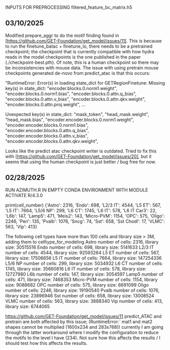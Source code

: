 INPUTS FOR PREPROCESSING
filtered_feature_bc_matrix.h5

## 03/10/2025
Modified prepare_aggr to do the motif finding found in [https://github.com/GET-Foundation/get_model/issues/11].
This is because to run the finetune_batac + finetune_lo, there needs to be a pretrained checkpoint; the checkpoint that is currently compatible with how hydra reads in the model checkpoints is the one published in the paper (./checkpoint-best.pth). Of note, this is a human checkpoint so there may be inconsistencies with mouse data.
The issue with using pretrain mouse checkpoints generated de-novo from predict_atac is that this occurs:

"RuntimeError: Error(s) in loading state_dict for GETRegionFinetune:
Missing key(s) in state_dict: "encoder.blocks.0.norm1.weight", "encoder.blocks.0.norm1.bias", "encoder.blocks.0.attn.q_bias", "encoder.blocks.0.attn.v_bias", "encoder.blocks.0.attn.qkv.weight", "encoder.blocks.0.attn.proj.weight", ...

Unexpected key(s) in state_dict: "mask_token", "head_mask.weight", "head_mask.bias", "encoder.encoder.blocks.0.norm1.weight", "encoder.encoder.blocks.0.norm1.bias", "encoder.encoder.blocks.0.attn.q_bias", "encoder.encoder.blocks.0.attn.v_bias", "encoder.encoder.blocks.0.attn.qkv.weight",

Looks like the predict atac checkpoint writer is outdated. Tried to fix this with [https://github.com/GET-Foundation/get_model/issues/20], but it seems that using the human checkpoint is just better / bug free for now.

## 02/28/2025
RUN AZIMUTH.R IN EMPTY CONDA ENVIRONMENT WITH MODULE ACTIVATE R/4.3.0

print(cell_number)
{'Astro': 2316, 'Endo': 698, 'L2/3 IT': 4544, 'L5 ET': 567, 'L5 IT': 7664, 'L5/6 NP': 299, 'L6 CT': 1745, 'L6 IT': 578, 'L6 IT Car3': 22, 'L6b': 147, 'Lamp5': 471, 'Meis2': 143, 'Micro-PVM': 1154, 'OPC': 575, 'Oligo': 2246, 'Peri': 135, 'Pvalb': 1076, 'Sncg': 74, 'Sst': 658, 'Sst Chodl': 17, 'VLMC': 563, 'Vip': 413}

The following cell types have more than 100 cells and library size > 3M, adding them to celltype_for_modeling
Astro number of cells: 2316, library size: 30515516
Endo number of cells: 698, library size: 5141633
L2/3 IT number of cells: 4544, library size: 92593264
L5 ET number of cells: 567, library size: 17506656
L5 IT number of cells: 7664, library size: 147254336
L5/6 NP number of cells: 299, library size: 5034932
L6 CT number of cells: 1745, library size: 35660816
L6 IT number of cells: 578, library size: 12727980
L6b number of cells: 147, library size: 3054597
Lamp5 number of cells: 471, library size: 7468353
Micro-PVM number of cells: 1154, library size: 9088682
OPC number of cells: 575, library size: 6691099
Oligo number of cells: 2246, library size: 19190540
Pvalb number of cells: 1076, library size: 23896946
Sst number of cells: 658, library size: 13008524
VLMC number of cells: 563, library size: 3888340
Vip number of cells: 413, library size: 6744065

https://github.com/GET-Foundation/get_model/issues/11
predict_ATAC and pretrain are both affected by this issue; (RuntimeError:` mat1 and mat2 shapes cannot be multiplied (1600x234 and 283x768))
currently I am going through the latter workaround where I modify the configuration to reduce the motifs to the level I have (234). Not sure how this affects the results / I should test how this affects the results. 

